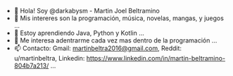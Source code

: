 - 👋 Hola! Soy @darkabysm - Martin Joel Beltramino
- 👀 Mis intereres son la programación, música, novelas, mangas, y juegos ...
- 🌱 Estoy aprendiendo Java, Python y Kotlin ...
- 💞️ Me interesa adentrarme cada vez mas dentro de la programación ...
- 📫 Contacto: Gmail: martinbeltra2016@gmail.com, Reddit: u/martinbeltra, Linkedin: https://www.linkedin.com/in/martin-beltramino-804b7a213/ ...

<!---
darkabysm/darkabysm is a ✨ special ✨ repository because its `README.md` (this file) appears on your GitHub profile.
You can click the Preview link to take a look at your changes.
--->
